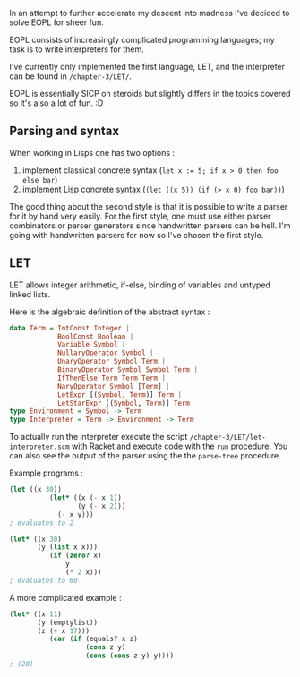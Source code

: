 In an attempt to further accelerate my descent into madness I've decided to solve EOPL for sheer fun.

EOPL consists of increasingly complicated programming languages; my task is to write interpreters for them. 

I've currently only implemented the first language, LET, and the interpreter can be found in `/chapter-3/LET/`. 

EOPL is essentially SICP on steroids but slightly differs in the topics covered so it's also a lot of fun. :D

## Parsing and syntax

When working in Lisps one has two options :

1. implement classical concrete syntax (`let x := 5; if x > 0 then foo else bar`)
2. implement Lisp concrete syntax (`(let ((x 5)) (if (> x 0) foo bar))`) 

The good thing about the second style is that it is possible to write a parser for it by hand very easily. For the first style, one must use either parser combinators or parser generators since handwritten parsers can be hell. I'm going with handwritten parsers for now so I've chosen the first style. 

## LET 

LET allows integer arithmetic, if-else, binding of variables and untyped linked lists. 

Here is the algebraic definition of the abstract syntax : 

```haskell
data Term = IntConst Integer | 
            BoolConst Boolean | 
            Variable Symbol |
            NullaryOperator Symbol |
            UnaryOperator Symbol Term |
            BinaryOperator Symbol Symbol Term |
            IfThenElse Term Term Term |
            NaryOperator Symbol [Term] |
            LetExpr [(Symbol, Term)] Term |
            LetStarExpr [(Symbol, Term)] Term 
type Environment = Symbol -> Term 
type Interpreter = Term -> Environment -> Term 
```

To actually run the interpreter execute the script `/chapter-3/LET/let-interpreter.scm` with Racket and execute code with the `run` procedure. You can also see the output of the parser using the the `parse-tree` procedure. 

Example programs : 

```scheme 
(let ((x 30))
          (let* ((x (- x 1))
                 (y (- x 2)))
            (- x y)))
; evaluates to 2
```

```scheme
(let* ((x 30)
       (y (list x x)))
          (if (zero? x)
              y
              (* 2 x)))
; evaluates to 60
```

A more complicated example :

```scheme
(let* ((x 11)
       (y (emptylist))
       (z (+ x 17)))
          (car (if (equals? x z)
                   (cons z y)
                   (cons (cons z y) y))))
; (28)
```
